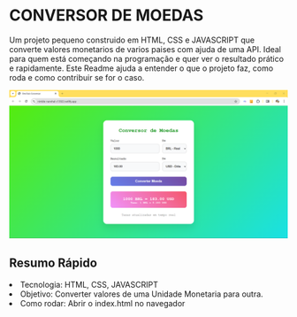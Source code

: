 <h1>CONVERSOR DE MOEDAS</h1>
<p>Um projeto pequeno construido em HTML, CSS e JAVASCRIPT que converte valores monetarios de varios paises com ajuda de uma API. Ideal para quem está começando na programação e quer ver o resultado prático e rapidamente. Este Readme ajuda a entender o que o projeto faz, como roda e como contribuir se for o caso.</p>
<img src="./img/logo-conversor.png">
<h2>Resumo Rápido</h2>
<p>
  <li>Tecnologia: HTML, CSS, JAVASCRIPT</li>
  <li>Objetivo: Converter valores de uma Unidade Monetaria para outra.</li>
  <li>Como rodar: Abrir o index.html no navegador </li>
</p>



